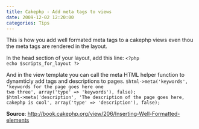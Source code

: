 ```yaml
---
title: Cakephp - Add meta tags to views
date: 2009-12-02 12:20:00
categories: Tips
---
```

This is how you add well formated meta tags to a cakephp views even thou the meta tags are rendered in the layout.

In the head section of your layout, add this line:
<code>&lt;?php echo $scripts_for_layout ?&gt;</code>

And in the view template you can call the meta HTML helper function to dynamticly add tags and descriptions to pages.
<code>$html-&gt;meta('keywords', 'keywords for the page goes here one two three', array('type' =&gt; 'keywords'), false);
$html-&gt;meta('description', 'The description of the page goes here, cakephp is cool', array('type' =&gt; 'description'), false);</code>

<strong>Source</strong>: <a href="http://book.cakephp.org/view/206/Inserting-Well-Formatted-elements">http://book.cakephp.org/view/206/Inserting-Well-Formatted-elements</a>
